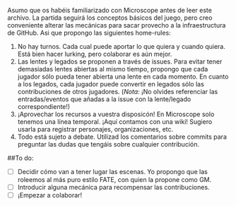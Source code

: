 Asumo que os habéis familiarizado con Microscope antes de leer este archivo.
La partida seguirá los conceptos básicos del juego, pero creo conveniente alterar las mecánicas para sacar provecho a la infraestructura de GitHub. Asi que propongo las siguientes home-rules:

1. No hay turnos. Cada cual puede aportar lo que quiera y cuando quiera. Está bien hacer lurking, pero colaborar es aún mejor.
2. Las lentes y legados se proponen a través de issues. Para evitar tener demasiadas lentes abiertas al mismo tiempo, propongo que cada jugador sólo pueda tener abierta una lente en cada momento. En cuanto a los legados, cada jugador puede convertir en legados sólo las contribuciones de otros jugadores. (*Nota*: ¡No olvides referenciar las entradas/eventos que añadas a la issue con la lente/legado correspondiente!)
3. ¡Aprovechar los recursos a vuestra disposicón! En Microscope solo tenemos una línea temporal. ¡Aquí contamos con una wiki! Sugiero usarla para registrar personajes, organizaciones, etc.
4. Todo está sujeto a debate. Utilizad los comentarios sobre commits para preguntar las dudas que tengáis sobre cualquier contribución.

##To do:
- [ ] Decidir cómo van a tener lugar las escenas. Yo propongo que las roleemos al más puro estilo FATE, con quien la propone como GM.
- [ ] Introducir alguna mecánica para recompensar las contribuciones.
- [ ] ¡Empezar a colaborar!
